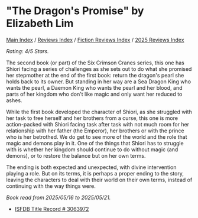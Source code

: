 # "The Dragon's Promise" by Elizabeth Lim

[Main Index](../../../README.md) / [Reviews Index](../../README.md) / [Fiction Reviews Index](../README.md) / [2025 Reviews Index](README.md)

*Rating: 4/5 Stars.*

The second book (or part) of the Six Crimson Cranes series, this one has Shiori facing a series of challenges as she sets out to do what she promised her stepmother at the end of the first book: return the dragon's pearl she holds back to its owner. But standing in her way are a Sea Dragon King who wants the pearl, a Daemon King who wants the pearl and her blood, and parts of her kingdom who don't like magic and only want her reduced to ashes.

While the first book developed the character of Shiori, as she struggled with her task to free herself and her brothers from a curse, this one is more action-packed with Shiori facing task after task with not much room for her relationship with her father (the Emperor), her brothers or with the prince who is her betrothed. We do get to see more of the world and the role that magic and demons play in it. One of the things that Shiori has to struggle with is whether her kingdom should continue to do without magic (and demons), or to restore the balance but on her own terms.

The ending is both expected and unexpected, with divine intervention playing a role. But on its terms, it is perhaps a proper ending to the story, leaving the characters to deal with their world on their own terms, instead of continuing with the way things were.

*Book read from 2025/05/16 to 2025/05/21.*

- [ISFDB Title Record # 3063972](https://www.isfdb.org/cgi-bin/title.cgi?3063972)
